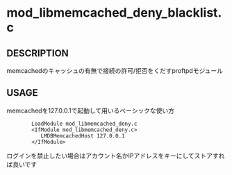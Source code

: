  
# mod_libmemcached_deny_blacklist.c

## DESCRIPTION

memcachedのキャッシュの有無で接続の許可/拒否をくだすproftpdモジュール

## USAGE

memcachedを127.0.0.1で起動して用いるベーシックな使い方

```
        LoadModule mod_libmemcached_deny.c
        <IfModule mod_libmemcached_deny.c>
           LMDBMemcachedHost 127.0.0.1
        </IfModule>
```

ログインを禁止したい場合はアカウント名かIPアドレスをキーにしてストアすれば良いです
    